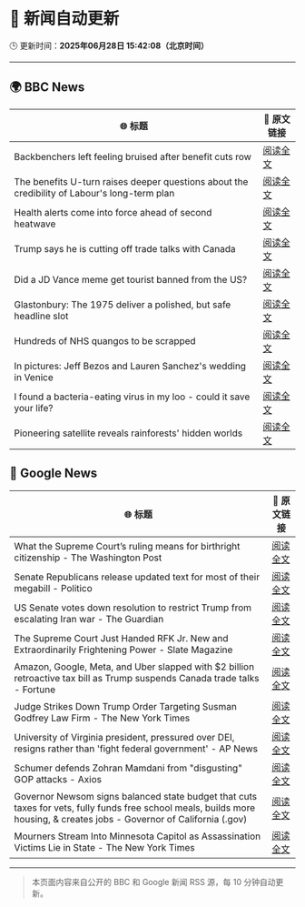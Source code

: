 # 🧠 新闻自动更新

🕒 更新时间：**2025年06月28日 15:42:08（北京时间）**

---

## 🌍 BBC News

| 🌐 标题 | 🔗 原文链接 |
|--------|-------------|
| Backbenchers left feeling bruised after benefit cuts row | [阅读全文](https://www.bbc.com/news/articles/cd78vz9q3g5o) |
| The benefits U-turn raises deeper questions about the credibility of Labour's long-term plan | [阅读全文](https://www.bbc.com/news/articles/c0m8w7y10ggo) |
| Health alerts come into force ahead of second heatwave | [阅读全文](https://www.bbc.com/news/articles/cy4y8exrw0zo) |
| Trump says he is cutting off trade talks with Canada | [阅读全文](https://www.bbc.com/news/articles/ckg629n7wzvo) |
| Did a JD Vance meme get tourist banned from the US? | [阅读全文](https://www.bbc.com/news/videos/c5y2l9nn7y1o) |
| Glastonbury: The 1975 deliver a polished, but safe headline slot | [阅读全文](https://www.bbc.com/news/articles/cz6gdnz041do) |
| Hundreds of NHS quangos to be scrapped | [阅读全文](https://www.bbc.com/news/articles/c3w4xl8gyyqo) |
| In pictures: Jeff Bezos and Lauren Sanchez's wedding in Venice | [阅读全文](https://www.bbc.com/news/articles/cdx5g4vjz07o) |
| I found a bacteria-eating virus in my loo - could it save your life? | [阅读全文](https://www.bbc.com/news/articles/czryvm3nlvdo) |
| Pioneering satellite reveals rainforests' hidden worlds | [阅读全文](https://www.bbc.co.uk/news/resources/idt-d7353b50-0fea-46ba-8495-ae9e25192cfe) |

## 📰 Google News

| 🌐 标题 | 🔗 原文链接 |
|--------|-------------|
| What the Supreme Court’s ruling means for birthright citizenship - The Washington Post | [阅读全文](https://news.google.com/rss/articles/CBMiswFBVV95cUxQSW1fZU03bWlRM0RpU2kwR3V6b3JBNmNvSFJ5YTM1ZWUxLW1VTTc3U25pSkFRV0REV0FKLXlyWnVxdUtjUWhaQ2VwVGNYSTM3Mk0wYXpHUU82eTIwMDhoanIxbk4xWHNjUWpPRE94ZHFtMkpSY3RPR0xDMDZPLVl4a0lvS19FVHRObVg4QlNQX256SHYyTll3OGtDNzNIQk1ibVEwb1RoakhPSVpYTEswdW1sNA?oc=5) |
| Senate Republicans release updated text for most of their megabill - Politico | [阅读全文](https://news.google.com/rss/articles/CBMiygFBVV95cUxPX0Z4MmNoRHAtYmcwRzFNaktIczB5UFhjd1A1d01MN3B3aXlmQlJpR3puY19TY3RPNUFlTFdkWEM2VXZ3ZVVxZldubXFpLTJ0V3hkcnF6Y1laTjhITXhiVmUtMGtfYVFZdDVac1pwVkZEU2tOTV9acDNzMjlfUUtMem5teDFQYW1rYXJ0d2M5TTllSXJhWi1CTlltNVlBN3liMGhkdFlsbkVuMXY4dDVRM0NqdmxrTEszcWlNWHJFOEdnNXU0NFNlRTZB?oc=5) |
| US Senate votes down resolution to restrict Trump from escalating Iran war - The Guardian | [阅读全文](https://news.google.com/rss/articles/CBMihgFBVV95cUxQWVZhdG5RSmcxRkRvLUhYRzYxUmRFWERSU3FLbzNQTF9QdTA2M1BRTndOQUlldTBIRFlVN0p2cjBzc0l2eDdiemxnRkZwZFh1UUpNM2ZiTndvdEdYY0F4ZTlHbzhkRXhqZTd4ZGVlTnNVZ25idVdMaU5FSG9hRXdoR194ZG53UQ?oc=5) |
| The Supreme Court Just Handed RFK Jr. New and Extraordinarily Frightening Power - Slate Magazine | [阅读全文](https://news.google.com/rss/articles/CBMihwFBVV95cUxPMExYWm9MTEhjVnNFZ1pBMlR6S3EwSUFwVFcxd0ZNVm55czRFQzNYcHFQdXY2ZVg4UmdFS3UtZ0ctemgtV1dEZWhtSjZWVFJvd0xPOG9RRm1iYm13Ti0waEt3LU13OGZLXzdLMjkzNmlNajlTa0pCR0pFNk5waVNIX041TTJBa0U?oc=5) |
| Amazon, Google, Meta, and Uber slapped with $2 billion retroactive tax bill as Trump suspends Canada trade talks - Fortune | [阅读全文](https://news.google.com/rss/articles/CBMikAFBVV95cUxNU0dDQWUyTTB5Y196QVdlNlJWVjMtY1Zxc0xmdlB6dEozVl9lTTlTVEd6eHVkT3lucFZ6dm10ZWZNT1VIaHhDSUEzd0ZabkYzNTI1VDA5R1RVV293UWx2cklLM09GemdhZXdCWnlGT2Q5c1BYbXN6NHNkZk9DbWwzUU9oUXFhYlhiNWVuM1Y1ZUI?oc=5) |
| Judge Strikes Down Trump Order Targeting Susman Godfrey Law Firm - The New York Times | [阅读全文](https://news.google.com/rss/articles/CBMijwFBVV95cUxPX3VYdXQ4aWVUQUdZelZfbmlKYzA1cDlyWHdyQlV3elphbEh4Rzc5QlJWRVhzT1VhMU9wOGE5Um9xcllLTjQwUXlGbWVobHE4VkxTZ0ZNMUZfLUw3UjhPN2JjMkJxVS1jbGNmREFQYmVWQ1RRWG91TW9JS3NnNzBRcFpWMkFoU2R2LVJzMHI4QQ?oc=5) |
| University of Virginia president, pressured over DEI, resigns rather than 'fight federal government' - AP News | [阅读全文](https://news.google.com/rss/articles/CBMingFBVV95cUxQLUdnYkJHUUpkVXljQTJLSW5IVnlsVGZrVFA0ZWFQdm5CRmpTdzl5em1KVk4wQkZIOXh3TjZrUjFQOWdEUm1kUWRpazgxbi1GZE13WVAxTV9yM2pyTzVjcTI2Z3U4MFRmUzc5YWFKOUVjRFJPZXROQ3ZMNHZOSkhHM3BwcWo2VWdXd1N3VFE5bW5RWnNjS3pGS2Q5VUpKZw?oc=5) |
| Schumer defends Zohran Mamdani from "disgusting" GOP attacks - Axios | [阅读全文](https://news.google.com/rss/articles/CBMihwFBVV95cUxNcTdXLUZzSjlYNXV4QUxYZzU3N19UVTNIZ2FSY0ZrWm1abjY5R244eE5NMjZVWmkxZktXeTRTeVgyNm1lb0E5bk1YV2FIdDVRNHRQWm9HOENkMmt6ejRNUXhBSTNXLUNobUItdDVzUTluQVVXM0VMcmpwTmZLWktUM05VTl91Zmc?oc=5) |
| Governor Newsom signs balanced state budget that cuts taxes for vets, fully funds free school meals, builds more housing, & creates jobs - Governor of California (.gov) | [阅读全文](https://news.google.com/rss/articles/CBMiU0FVX3lxTFBJZmV4bzNwOWdBMjhZcEhkTS1VVHZiTERQOVRvdE5RaWJOemxSYXhLbXJ5dkYzcUd4dk5JM3lISGFJOThhVjhwakFBWFpiaVZFbk9J?oc=5) |
| Mourners Stream Into Minnesota Capitol as Assassination Victims Lie in State - The New York Times | [阅读全文](https://news.google.com/rss/articles/CBMimgFBVV95cUxQTEtYYnV2OEdvZkJ2Q2s0c2QzeUZMajdDei1NRHZsS0lHY09TMkZMNnVUTEw3TUE2QndmaDV5dG4ybWJHMGM0dlRrOUVVNVNlQTZzVGJ3aGNJdHpFTUdKT2RRWVlrOTBsNDNldnNXQUJ1LUdySHd1TlNkS3dNUWc0Vmt5T2NKOE1LNUFJRFN1MW1nYmdZT2tEWUNR?oc=5) |

---
> 本页面内容来自公开的 BBC 和 Google 新闻 RSS 源，每 10 分钟自动更新。